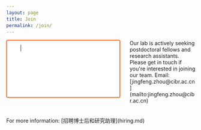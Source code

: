 ```yaml
---
layout: page
title: Join
permalink: /join/
---
```


<img align="left" width="300" style="margin-right:25px; border-radius: 4px; border: 2px solid #FF5E13;" src="/assets/join_us.gif" />
Our lab is actively seeking postdoctoral fellows and research assistants. Please get in touch if you're interested in joining our team. Email: [jingfeng.zhou@cibr.ac.cn](mailto:jingfeng.zhou@cibr.ac.cn)
<br><br><br>
For more information: [招聘博士后和研究助理](hiring.md)
<br clear="left" />
